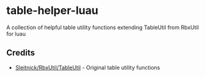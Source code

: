 # table-helper-luau
A collection of helpful table utility functions extending TableUtil from RbxUtil for luau

## Credits
- [Sleitnick/RbxUtil/TableUtil](https://github.com/Sleitnick/RbxUtil/blob/main/modules/table-util/init.luau) - Original table utility functions
